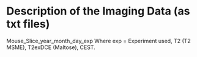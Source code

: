 # Description of the Imaging Data (as txt files)
Mouse_Slice_year_month_day_exp
Where
exp = Experiment used, T2 (T2 MSME), T2exDCE (Maltose), CEST.

